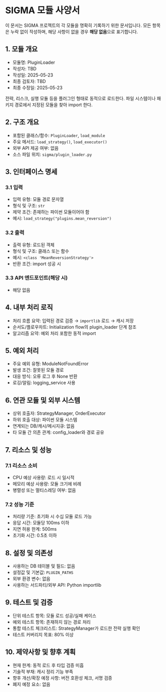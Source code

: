# SIGMA 모듈 사양서

이 문서는 SIGMA 프로젝트의 각 모듈을 명확히 기록하기 위한 문서입니다. 모든 항목은 누락 없이 작성하며, 해당 사항이 없을 경우 **해당 없음**으로 표기합니다.

## 1. 모듈 개요
* 모듈명: PluginLoader
* 작성자: TBD
* 작성일: 2025-05-23
* 최종 검토자: TBD
* 최종 수정일: 2025-05-23

전략, 리스크, 실행 모듈 등을 플러그인 형태로 동적으로 로드한다. 파일 시스템이나
패키지 경로에서 지정된 모듈을 찾아 import 한다.

## 2. 구조 개요
* 포함된 클래스/함수: `PluginLoader`, `load_module`
* 주요 메서드: `load_strategy()`, `load_executor()`
* 외부 API 제공 여부: 없음
* 소스 파일 위치: `sigma/plugin_loader.py`

## 3. 인터페이스 명세
### 3.1 입력
* 입력 유형: 모듈 경로 문자열
* 형식 및 구조: `str`
* 제약 조건: 존재하는 파이썬 모듈이어야 함
* 예시: `load_strategy("plugins.mean_reversion")`

### 3.2 출력
* 출력 유형: 로드된 객체
* 형식 및 구조: 클래스 또는 함수
* 예시: `<class 'MeanReversionStrategy'>`
* 반환 조건: import 성공 시

### 3.3 API 엔드포인트(해당 시)
* 해당 없음

## 4. 내부 처리 로직
* 처리 흐름 요약: 입력된 경로 검증 → `importlib` 로드 → 캐시 저장
* 순서도/플로우차트: Initialization flow의 plugin_loader 단계 참조
* 알고리즘 요약: 예외 처리 포함한 동적 import

## 5. 예외 처리
* 주요 예외 유형: ModuleNotFoundError
* 발생 조건: 잘못된 모듈 경로
* 대응 방식: 오류 로그 후 None 반환
* 로깅/알림: logging_service 사용

## 6. 연관 모듈 및 외부 시스템
* 상위 호출자: StrategyManager, OrderExecutor
* 하위 호출 대상: 파이썬 모듈 시스템
* 연계되는 DB/캐시/메시지큐: 없음
* 타 모듈 간 의존 관계: config_loader와 경로 공유

## 7. 리소스 및 성능
### 7.1 리소스 소비
* CPU 예상 사용량: 로드 시 일시적
* 메모리 예상 사용량: 모듈 크기에 비례
* 병렬성 또는 멀티스레딩 여부: 없음

### 7.2 성능 기준
* 처리량 기준: 초기화 시 수십 모듈 로드 가능
* 응답 시간: 모듈당 100ms 이하
* 지연 허용 한계: 500ms
* 초기화 시간: 0.5초 이하

## 8. 설정 및 의존성
* 사용하는 DB 테이블 및 필드: 없음
* 설정값 및 기본값: `PLUGIN_PATHS`
* 외부 환경 변수: 없음
* 사용하는 서드파티/외부 API: Python importlib

## 9. 테스트 및 검증
* 단위 테스트 항목: 모듈 로드 성공/실패 케이스
* 예외 테스트 항목: 존재하지 않는 경로 처리
* 통합 테스트 체크리스트: StrategyManager가 로드한 전략 실행 확인
* 테스트 커버리지 목표: 80% 이상

## 10. 제약사항 및 향후 계획
* 현재 한계: 동적 로드 후 타입 검증 미흡
* 기술적 부채: 캐시 정리 기능 부족
* 향후 개선/확장 예정 사항: 버전 호환성 체크, 서명 검증
* 폐지 예정 요소: 없음
